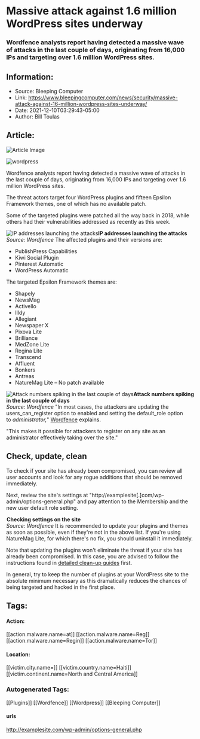 # Massive attack against 1.6 million WordPress sites underway
### Wordfence analysts report having detected a massive wave of attacks in the last couple of days, originating from 16,000 IPs and targeting over 1.6 million WordPress sites.

## Information:
+ Source: Bleeping Computer
+ Link: https://www.bleepingcomputer.com/news/security/massive-attack-against-16-million-wordpress-sites-underway/
+ Date: 2021-12-10T03:29:43-05:00
+ Author: Bill Toulas


## Article:
![Article Image](https://www.bleepstatic.com/content/hl-images/2021/02/11/WordPress-headpic.jpg)

![wordpress](https://www.bleepstatic.com/content/hl-images/2021/02/11/WordPress-headpic.jpg?rand=1677734668)


Wordfence analysts report having detected a massive wave of attacks in the last couple of days, originating from 16,000 IPs and targeting over 1.6 million WordPress sites.


The threat actors target four WordPress plugins and fifteen Epsilon Framework themes, one of which has no available patch.


Some of the targeted plugins were patched all the way back in 2018, while others had their vulnerabilities addressed as recently as this week.



![IP addresses launching the attacks](https://www.bleepstatic.com/images/news/u/1220909/Diagrams/ip_addresses.png)**IP addresses launching the attacks**  
*Source: Wordfence*
The affected plugins and their versions are:


* PublishPress Capabilities
* Kiwi Social Plugin
* Pinterest Automatic
* WordPress Automatic

The targeted Epsilon Framework themes are:


* Shapely
* NewsMag
* Activello
* Illdy
* Allegiant
* Newspaper X
* Pixova Lite
* Brilliance
* MedZone Lite
* Regina Lite
* Transcend
* Affluent
* Bonkers
* Antreas
* NatureMag Lite – No patch available


![Attack numbers spiking in the last couple of days](https://www.bleepstatic.com/images/news/u/1220909/Diagrams/attack_spike.png)**Attack numbers spiking in the last couple of days**  
*Source: Wordfence*
"In most cases, the attackers are updating the users\_can\_register option to enabled and setting the default\_role option to *administrator,*" [Wordfence](https://www.wordfence.com/blog/2021/12/massive-wordpress-attack-campaign/) explains.


"This makes it possible for attackers to register on any site as an administrator effectively taking over the site."


Check, update, clean
--------------------


To check if your site has already been compromised, you can review all user accounts and look for any rogue additions that should be removed immediately.


Next, review the site's settings at "http://examplesite[.]com/wp-admin/options-general.php" and pay attention to the Membership and the new user default role setting.



![Checking settings on the site](data:image/gif;base64,R0lGODlhAQABAAAAACH5BAEKAAEALAAAAAABAAEAAAICTAEAOw==)**Checking settings on the site**  
*Source: Wordfence*
It is recommended to update your plugins and themes as soon as possible, even if they're not in the above list. If you're using NatureMag Lite, for which there's no fix, you should uninstall it immediately.


Note that updating the plugins won't eliminate the threat if your site has already been compromised. In this case, you are advised to follow the instructions found in [detailed clean-up guides](https://www.wordfence.com/docs/how-to-clean-a-hacked-wordpress-site-using-wordfence/) first.


In general, try to keep the number of plugins at your WordPress site to the absolute minimum necessary as this dramatically reduces the chances of being targeted and hacked in the first place.





## Tags:

#### Action:
[[action.malware.name=at]] [[action.malware.name=Reg]] [[action.malware.name=Regin]] [[action.malware.name=Tor]]

#### Location:
[[victim.city.name=]] [[victim.country.name=Haiti]] [[victim.continent.name=North and Central America]]

### Autogenerated Tags:
[[Plugins]] [[Wordfence]] [[Wordpress]] [[Bleeping Computer]]
#### urls
http://examplesite.com/wp-admin/options-general.php

